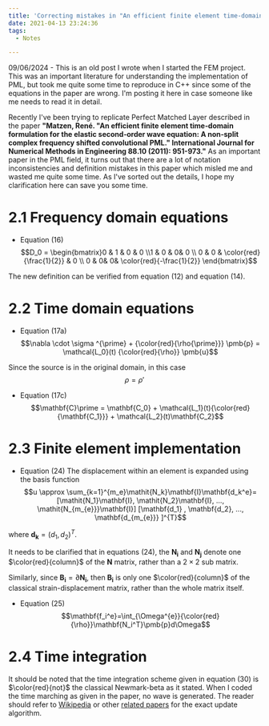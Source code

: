 ```yaml
---
title: 'Correcting mistakes in "An efficient finite element time-domain formulation for the elastic second-order wave equation: A non-split complex frequency shifted convolutional PML"'
date: 2021-04-13 23:24:36
tags: 
  - Notes

---
```

09/06/2024 - This is an old post I wrote when I started the FEM project. This was an important literature for understanding the implementation of PML, but took me quite some time to reproduce in C++ since some of the equations in the paper are wrong. I'm posting it here in case someone like me needs to read it in detail.

Recently I've been trying to replicate Perfect Matched Layer described in the paper  **"Matzen, René. "An efficient finite element time‐domain formulation for the elastic second‐order wave equation: A non‐split complex frequency shifted convolutional PML." International Journal for Numerical Methods in Engineering 88.10 (2011): 951-973."** As an important paper in the PML field, it turns out that there are a lot of notation inconsistencies and definition mistakes in this paper which misled me and wasted me quite some time. As I've sorted out the details, I hope my clarification here can save you some time.

# 2.1 Frequency domain equations
- Equation (16)
  $$D_0 = \begin{bmatrix}0 & 1 & 0 & 0 \\1 & 0 & 0& 0 \\ 0 & 0 & \color{red}{\frac{1}{2}} & 0 \\ 0 & 0& 0& \color{red}{-\frac{1}{2}} \end{bmatrix}$$

The new definition can be verified from equation (12) and equation (14).

# 2.2 Time domain equations
- Equation (17a)
$$\nabla \cdot \sigma ^{\prime} + {\color{red}{\rho{\prime}}}  \pmb{p} = \mathcal{L_0}(t) {\color{red}{\rho}} \pmb{u}$$

Since the source is in the original domain, in this case 
$$\rho = \rho{\prime}$$
- Equation (17c)
$$\mathbf{C}\prime = \mathbf{C_0} + \mathcal{L_1}(t){\color{red}{\mathbf{C_1}}} + \mathcal{L_2}(t)\mathbf{C_2}$$

# 2.3 Finite element implementation
- Equation (24)
The displacement within an element is expanded using the basis function
$$u \approx \sum_{k=1}^{m_e}\mathit{N_k}\mathbf{I}\mathbf{d_k^e}=[\mathit{N_1}\mathbf{I}, \mathit{N_2}\mathbf{I}, ..., \mathit{N_{m_{e}}}\mathbf{I}] [\mathbf{d_1} , \mathbf{d_2}, ..., \mathbf{d_{m_{e}}} ]^{T}$$

where $\mathbf{d_k} = (d_1, d_2)^{T}$.


It needs to be clarified that in equations (24), the $\mathbf{N_i}$ and $\mathbf{N_j}$ denote one $\color{red}{column}$ of the $\mathbf{N}$ matrix, rather than a $2\times 2$ sub matrix.

Similarly, since $\mathbf{B_i} = \partial{\mathbf{N_i}}$, then $\mathbf{B_i}$ is only one $\color{red}{column}$ of the classical strain-displacement matrix, rather than the whole matrix itself.

- Equation (25)
$$\mathbf{f_i^e}=\int_{\Omega^{e}}{\color{red}{\rho}}\mathbf{N_i^T}\pmb{p}d\Omega$$

# 2.4 Time integration
It should be noted that the time integration scheme given in equation (30) is $\color{red}{not}$ the classical Newmark-beta as it stated. When I coded the time marching as given in the paper, no wave is generated. The reader should refer to [Wikipedia](https://en.wikipedia.org/wiki/Newmark-beta_method) or other [related papers](https://academic.oup.com/gji/article/198/3/1714/588126) for the exact update algorithm.
